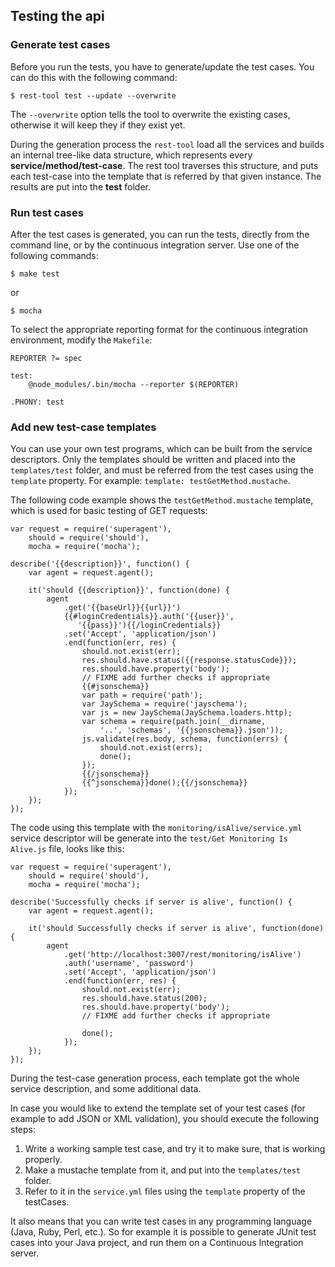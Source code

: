 ## Testing the api

### Generate test cases

Before you run the tests, you have to generate/update the test cases.
You can do this with the following command:

    $ rest-tool test --update --overwrite

The `--overwrite` option tells the tool to overwrite the existing cases, otherwise it will keep they if they exist yet.

During the generation process the `rest-tool` load all the services and builds an internal tree-like data structure, which represents every __service/method/test-case__. The rest tool traverses this structure, and puts each test-case into the template that is referred by that given instance. The results are put into the __test__ folder.

### Run test cases

After the test cases is generated, you can run the tests, directly from the command line, or by the continuous integration server. Use one of the following commands:

    $ make test

or

    $ mocha

To select the appropriate reporting format for the continuous integration environment, modify the `Makefile`:

    REPORTER ?= spec

    test:
        @node_modules/.bin/mocha --reporter $(REPORTER)

    .PHONY: test


### Add new test-case templates

You can use your own test programs, which can be built from the service descriptors. Only the templates should be written and placed into the `templates/test` folder, and must be referred from the test cases using the `template` property. For example: `template: testGetMethod.mustache`.

The following code example shows the `testGetMethod.mustache` template, which is used for basic testing of GET requests:

    var request = require('superagent'),
        should = require('should'),
        mocha = require('mocha');

    describe('{{description}}', function() {
        var agent = request.agent();

        it('should {{description}}', function(done) {
            agent
                .get('{{baseUrl}}{{url}}')
                {{#loginCredentials}}.auth('{{user}}',
                   '{{pass}}'){{/loginCredentials}}
                .set('Accept', 'application/json')
                .end(function(err, res) {
                    should.not.exist(err);
                    res.should.have.status({{response.statusCode}});
                    res.should.have.property('body');
                    // FIXME add further checks if appropriate
                    {{#jsonschema}}
                    var path = require('path');
                    var JaySchema = require('jayschema');
                    var js = new JaySchema(JaySchema.loaders.http);
                    var schema = require(path.join(__dirname,
                        '..', 'schemas', '{{jsonschema}}.json'));
                    js.validate(res.body, schema, function(errs) {
                        should.not.exist(errs);
                        done();
                    });
                    {{/jsonschema}}
                    {{^jsonschema}}done();{{/jsonschema}}
                });
        });
    });

The code using this template with the `monitoring/isAlive/service.yml` service descriptor will be generate into the `test/Get Monitoring Is Alive.js` file, looks like this:

    var request = require('superagent'),
        should = require('should'),
        mocha = require('mocha');

    describe('Successfully checks if server is alive', function() {
        var agent = request.agent();

        it('should Successfully checks if server is alive', function(done) {
            agent
                .get('http://localhost:3007/rest/monitoring/isAlive')
                .auth('username', 'password')
                .set('Accept', 'application/json')
                .end(function(err, res) {
                    should.not.exist(err);
                    res.should.have.status(200);
                    res.should.have.property('body');
                    // FIXME add further checks if appropriate
                    
                    done();
                });
        });
    });

<!-- TODO:
    - Add link to Mu2, and mustache doc pages.
    - Add details to internal structure of testCases during template usage.
    - Add link to rest-tool-common doc pages.
-->

During the test-case generation process, each template got the whole service description, and some additional data. 

In case you would like to extend the template set of your test cases (for example to add JSON or XML validation), you should execute the following steps:

1. Write a working sample test case, and try it to make sure, that is working properly.
2. Make a mustache template from it, and put into the `templates/test` folder.
3. Refer to it in the `service.yml` files using the `template` property of the testCases.

It also means that you can write test cases in any programming language (Java, Ruby, Perl, etc.). So for example it is possible to generate JUnit test cases into your Java project, and run them on a Continuous Integration server.  

<!-- TODO: describe additional fields for test-case generation. -->
